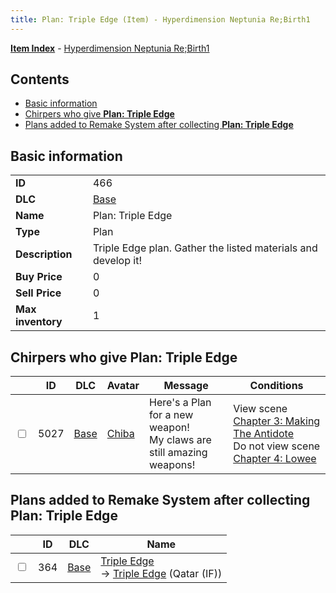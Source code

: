 ```yaml
---
title: Plan: Triple Edge (Item) - Hyperdimension Neptunia Re;Birth1
---
```


[**Item Index**](/neptunia/rb1/item/index.html) - [Hyperdimension Neptunia Re;Birth1](/neptunia/rb1)

## Contents

- [Basic information](#basic-information)
- [Chirpers who give **Plan: Triple Edge**](#chirpers-who-give-plan-triple-edge)
- [Plans added to Remake System after collecting **Plan: Triple Edge**](#plans-added-to-remake-system-after-collecting-plan-triple-edge)

## Basic information

|   |   |
| -- | -- |
| **ID** | 466 |
| **DLC** | [Base](/neptunia/rb1/dlc/1-base.html) |
| **Name** | Plan: Triple Edge |
| **Type** | Plan |
| **Description** | Triple Edge plan. Gather the listed materials and develop it! |
| **Buy Price** | 0 |
| **Sell Price** | 0 |
| **Max inventory** | 1 |


## Chirpers who give **Plan: Triple Edge**

|    | ID | DLC | Avatar | Message | Conditions |
| -- | -- | --- | ------ | ------- | ---------- |
| <input type="checkbox" id="rb1-chirper-event-1-5027" class="trackbox" /> | 5027 | [Base](/neptunia/rb1/dlc/1-base.html) | [Chiba](/neptunia/rb1/undefined/1-219-chiba.html) | Here's a Plan for a new weapon!<br />My claws are still amazing weapons! | View scene [Chapter 3: Making The Antidote](/neptunia/rb1/scene/1-312-chapter-3-making-the-antidote.html)<br />Do not view scene [Chapter 4: Lowee](/neptunia/rb1/scene/1-402-chapter-4-lowee.html) |


## Plans added to Remake System after collecting **Plan: Triple Edge**

|    | ID | DLC | Name |
| -- | -- | --- | ---- |
| <input type="checkbox" id="rb1-remake-1-364" class="trackbox" /> | 364 | [Base](/neptunia/rb1/dlc/1-base.html) | [Triple Edge](/neptunia/rb1/remake/1-364-triple-edge.html)<br /> → [Triple Edge](/neptunia/rb1/item/1-2304-triple-edge.html) (Qatar (IF)) |
